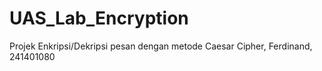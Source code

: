 # UAS_Lab_Encryption
Projek Enkripsi/Dekripsi pesan dengan metode Caesar Cipher, Ferdinand, 241401080
